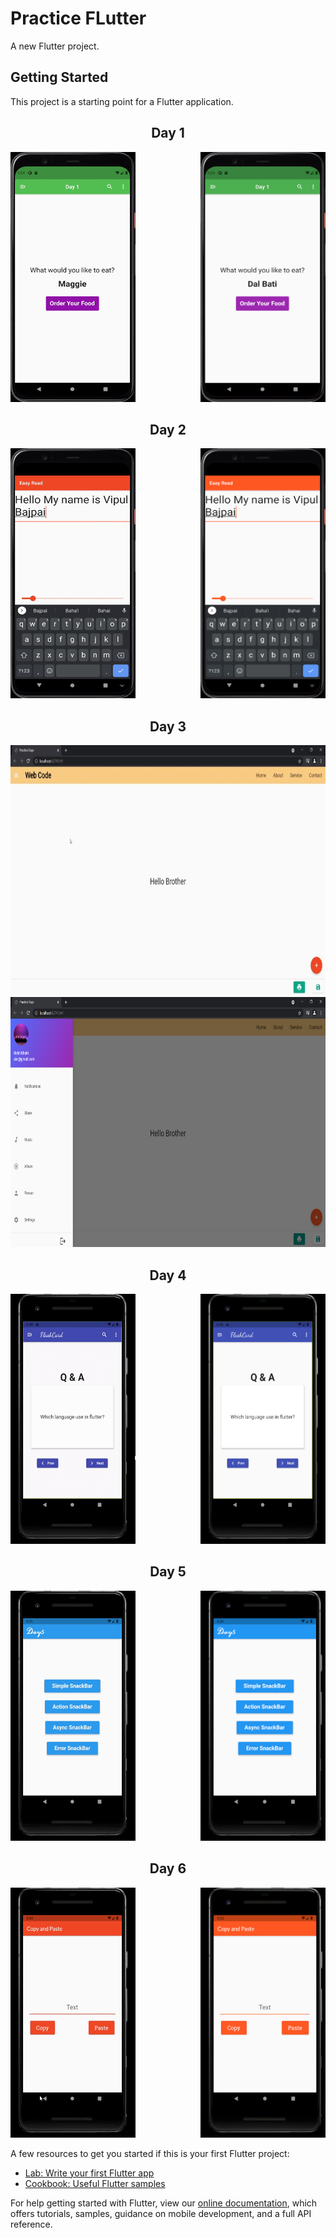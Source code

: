 # Practice FLutter

A new Flutter project.

## Getting Started

This project is a starting point for a Flutter application.

<h2 align = 'center'>Day 1 </h2>
<div align = 'left'> 
<img align = 'left' height = '400' width = '200' src = 'https://github.com/dsrathore1/Flutter-Practice/blob/master/assets/GIFs/1.gif'></div>  <div align = 'right'> <img height = '400' width = '200' src = 'https://github.com/dsrathore1/Flutter-Practice/blob/master/assets/PNG/1.png'></div>

<h2 align = 'center'>Day 2 </h2>
<div align = 'left'> 
<img align = 'left' height = '400' width = '200' src = 'https://github.com/dsrathore1/Flutter-Practice/blob/master/assets/GIFs/2.gif'></div>  <div align = 'right'>  <img  algin = 'right' height = '400' width = '200' src = 'https://github.com/dsrathore1/Flutter-Practice/blob/master/assets/PNG/2.png'></div>

<h2 align = 'center'>Day 3 </h2>
<div align = 'center'> 
<img  height = ' 400' width = '600' src = 'https://github.com/dsrathore1/Flutter-Practice/blob/master/assets/GIFs/3.gif'></div>  <div align = 'center'> <img height = ' 400' width = '600' src = 'https://github.com/dsrathore1/Flutter-Practice/blob/master/assets/PNG/3.png'></div>

<h2 align = 'center'>Day 4 </h2>
  <div align = 'left'> 
<img align = 'left'  height = '400' width = '200'  src = 'https://github.com/dsrathore1/Flutter-Practice/blob/master/assets/GIFs/4.gif'></div>  <div align = 'right'><img algin = 'right'  height = '400' width = '200' src = 'https://github.com/dsrathore1/Flutter-Practice/blob/master/assets/PNG/4.png'></div>
<h2 align = 'center'>Day 5 </h2>
  <div align = 'left'> 
<img align = 'left'  height = '400' width = '200'  src = 'https://github.com/dsrathore1/Flutter-Practice/blob/master/assets/GIFs/5.gif'></div>  <div align = 'right'><img algin = 'right'  height = '400' width = '200' src = 'https://github.com/dsrathore1/Flutter-Practice/blob/master/assets/PNG/5.png'></div>
<h2 align = 'center'>Day 6 </h2>
  <div align = 'left'> 
<img align = 'left'  height = '400' width = '200'  src = 'https://github.com/dsrathore1/Flutter-Practice/blob/master/assets/GIFs/6.gif'></div>  <div align = 'right'><img algin = 'right'  height = '400' width = '200' src = 'https://github.com/dsrathore1/Flutter-Practice/blob/master/assets/PNG/6.png'></div>

A few resources to get you started if this is your first Flutter project:

- [Lab: Write your first Flutter app](https://flutter.dev/docs/get-started/codelab)
- [Cookbook: Useful Flutter samples](https://flutter.dev/docs/cookbook)

For help getting started with Flutter, view our
[online documentation](https://flutter.dev/docs), which offers tutorials,
samples, guidance on mobile development, and a full API reference.
